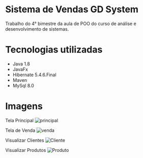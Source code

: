 # Sistema de Vendas GD System

Trabalho do 4° bimestre da aula de POO do curso de análise e desenvolvimento de sistemas.

# Tecnologias utilizadas
* Java 1.8
* JavaFx
* Hibernate 5.4.6.Final
* Maven
* MySql 8.0

# Imagens
Tela Principal
![principal](https://user-images.githubusercontent.com/27326162/68700978-a1582b80-0564-11ea-9589-8b94a664ea60.jpg)

Tela de Venda
![venda](https://user-images.githubusercontent.com/27326162/68701026-b6cd5580-0564-11ea-82e9-0a719fc71e2a.jpg)

Visualizar Clientes
![Cliente](https://user-images.githubusercontent.com/27326162/67717088-d16fce00-f9ab-11e9-8f04-7dbd4e333ab2.jpg)

Visualizar Produtos
![Produto](https://user-images.githubusercontent.com/27326162/67717104-d896dc00-f9ab-11e9-8ea6-53e7d434d42e.jpg)
